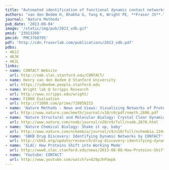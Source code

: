 ```yaml
---
title: "Automated identification of functional dynamic contact networks from X-ray crystallography. "
authors: "van den Bedem H, Bhabha G, Yang K, Wright PE, **Fraser JS**."
journal: 'Nature Methods'
pub_date: '2013-08-04'
image: '/static/img/pub/2013_vdb.gif'
pmid: '23913260'
pmcid: 'PMC3760795'
pdf: 'http://cdn.fraserlab.com/publications/2013_vdb.pdf'
pdbs:
- 4KJJ
- 4KJK
- 4KJL
links:
- name: CONTACT Website
  url: http://smb.slac.stanford.edu/CONTACT/
- name: Henry van den Bedem @ Stanford University
  url: https://vdbedem.people.stanford.edu
- name: Wright lab @ Scripps Research
  url: http://www.scripps.edu/wright/
- name: F1000 Evaluation
  url: http://f1000.com/prime/718058215
- name: 'Nature Methods - News and Views: Vizualizing Networks of Protein Mobility'
  url: http://www.nature.com/nmeth/journal/v10/n9/pdf/nmeth.2606.pdf
- name: 'Nature Structural and Molecular Biology: Crystal Clear Dynamics'
  url: http://www.nature.com/nsmb/journal/v20/n9/full/nsmb.2670.html
- name: 'Nature Chemical Biology: Shake it up, baby'
  url: http://www.nature.com/nchembio/journal/v9/n10/full/nchembio.1344.html
- name: 'SBKB Drug Discovery: Identifying Dynamic Networks by CONTACT'
  url: http://sbkb.org/update/research/drug-discovery-identifying-dynamic-networks-by-contact
- name: 'SLAC: How Proteins Shift into Working Mode'
  url: http://www6.slac.stanford.edu/news/2013-08-08-How-Proteins-Shift-Into-Working-Mode.aspx
- name: 'Youtube: CONTACT'
  url: http://www.youtube.com/watch?v=O29pJhFUwpk
---
```

